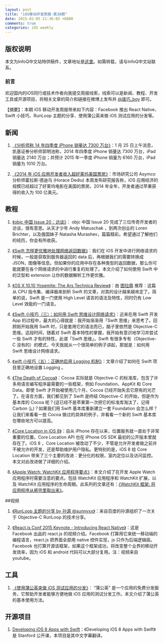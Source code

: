 ```yaml
---
layout: post
title: "iOS移动开发周报-第38期"
date: 2015-02-05 21:36:03 +0800
comments: true
categories: iOS weekly
---
```


## 版权说明

本文为InfoQ中文站特供稿件，文章地址是[这里](http://www.infoq.com/cn/news/2015/02/facebook-react-native)。如需转载，请与InfoQ中文站联系。

### 前言

欢迎国内的iOS同行或技术作者向我提交周报线索，线索可以是新闻、教程、开发工具或开源项目，将相关文章的简介和链接在微博上发布并 [@唐巧_boy](http://weibo.com/tangqiaoboy) 即可。

【摘要】：本期 iOS 移动开发周报带来如下内容：Facebook 推出 React Native、Swift 小技巧、RunLoop 主题的分享、使用蒲公英来做 iOS 测试应用的分发等。

## 新闻

 1. [《分析师称 14 年四季度 iPhone 销量达 7300 万台》](http://tech.sina.com.cn/mobile/n/apple/2015-01-25/10049980631.shtml)：1 月 25 日上午消息，凯基证券分析师郭明池称，2014 年四季度 iPhone 销量达 7300 万台，iPad 销量达 2140 万台；并预计 2015 年一季度 iPhone 销量为 6160 万台，iPad 销量为 1010 万台。

 1. [《2014 年 iOS 应用开发者收入超好莱坞美国票房》](http://tech.sina.com.cn/i/2015-01-23/doc-iavxeafs0339155.shtml)：市场研究公司 Asymco 分析师霍拉斯·德迪乌 (Horace Dediu) 本周发布研究报告称，iOS 应用经济的规模已经超过了好莱坞电影在美国的票房。2014 年全年，开发者通过苹果获得的收入为 100 亿美元。

## 教程

 1. [《objc 中国 Issue 20：访谈》](http://objccn.io/issue-20/)：
objc 中国 Issue 20 完成了三位传奇开发者的访谈，很有意思。从天才少年 Andy Matuschak ，到两次创业的 Loren Brichter，以及俄国妹子 Natasha Murashev，篇篇精彩。希望通过了解他们的经历，你会有所收获。

 1. [《Swift 怎样更优雅地处理网络返回数据》](http://www.jianshu.com/p/5d4789db4310)：我们在 iOS 开发中进行网络请求的时候，一般是获取到服务器返回的 data 后，再根据我们的需要转换成 JSON，图像等信息。但如果你的应用中存在各种类型的返回数据，那么你可能就要在各个网络请求的中进行重复的处理了。本文介绍了如何使用 Swift 中的泛型和 extension 让你的数据解析工作更优雅。

 1. [《OS X 10.10 Yosemite: The Ars Technica Review》](http://arstechnica.com/apple/2014/10/os-x-10-10/22/)：由 [图拉鼎](http://www.weibo.com/tualatrix?from=feed&loc=avatar) 推荐：这篇从 CPU 指令集、编译器来剖析 Swift 的文章，对其的设计越来越肯定了。简单的说，Swift 是一门使用 High Level 语言的语法及特性，同时仍有 Low Level 效能的一门语言。

 1. [《Swift 小技巧（三）：如何用 Swift 思维设计网络请求》](http://imtx.me/archives/1921.html)：近来在用 Swift 开发 App 的过程中，最大的心得就是：我开始渐渐用「Swift 思维」来思考了。回顾刚开始我用 Swift 时，只是套用它的语法而已，脑子里依然是 Objective-C 思维。这段时间，随着对 Swift 基本特性的掌握，我开始有意识地学习并尝试一些 Swift 才有的特性，此谓「Swift 思维」。Swift 有很多专有（Objective-C 没有的）的模式，今天我就从一个很简单的例子讲起，那就是：如何用 Swift 思维设计网络请求。

 1. [《wift 小技巧（五）：正确地启用 Logging 机制》](http://imtx.me/archives/1924.html)：文章介绍了如何在 Swift 项目里正确地设置 Logging 。

 1. [《The Death of Cocoa》](http://nshipster.cn/the-death-of-cocoa/)：Cocoa 实际就是 Objective-C 的标准库，包含了许多用语言编写程序最需要的一些框架，例如 Foundation、AppKit 和 Core Data。即使 Swift 才开始被使用几个月，Cocoa 已经开始失去它原有的光芒了。在语言方面，我们都见到了 Swift 是终结 Objective-C 的开始，但是作为基本库的 Cocoa 呢？(这已经不是苹果第一次把它的标准库淘汰了，记得 Carbon 么)？如果我们用 Swift 基本库重新建立一套 Foundation 会怎么样？让我们来看看一些 Cocoa 做过的具体的例子，并看看一个新的 Swift 基本库在哪些地方可以提高。

 1. [《Core Location in i​OS 8》](http://nshipster.cn/core-location-in-ios-8/)：自从 iPhone 存在以来，位置服务就一直处于非常重要的位置。Core Location API 也在 iPhone OS SDK 最初的公开版本里就存在了。iOS 8 ，Core Location 被改动了不少，不管是允许开发者做之前并不被允许的开发，还是帮助维护用户隐私。更特别的是，iOS 8 给 Core Location 带来了三个主要的改进：更分化的权限，室内定位以及访问监控。本文对此改进做了详细的介绍。

 1. [《Apple Watch: WatchKit 应用程序要点》](http://beyondvincent.com/2015/01/20/2015-01-20-Apple-Watch/)：本文介绍了在开发 Apple Watch 应用程序时需要注意的要点。包括 WatchKit 应用程序和 WatchKit 扩展，以及 WatchKit 应用程序的生命周期。此系列的文章还有：[《WatchKit 框架: 将应用程序从裤兜里取出来》](http://beyondvincent.com/2015/01/20/2015-01-20-watchkit-framework-taking-apps-pocket/)。

##视频

 1. [《RunLoop 主题的分享 by 孙源 @sunnyxx》](http://v.youku.com/v_show/id_XODgxODkzODI0.html)：来自百度的孙源组织了一次关于 Objective-C RunLoop 的技术分享。
 
 1. [《React.js Conf 2015 Keynote - Introducing React Native》](https://www.youtube.com/watch?v=KVZ-P-ZI6W4&app=desktop)：这是 Facebook 出品的 react.js 的视频介绍。Facebook 打算用它来统一移动端的编程语言，react.js 把界面全部用 native 控件实现，js 只作为后端逻辑层。Facebook 也打算开源该框架，如果这个框架成功，将改变整个业界的移动开发效率，因为 iOS 和 android 代码可以大部分复用。注：视频来自 youtube。

## 工具

 1. [《使用蒲公英来做 iOS 测试应用的分发》](/2015/01/22/pgy-usage-guide/)： “蒲公英” 是一个应用的免费分发服务，它帮助开发者能够方便地做 iOS 应用的测试分发工作。本文介绍了蒲公英的基本使用方法。


## 开源项目

 1. [Developing iOS 8 Apps with Swift](https://github.com/x140yu/Developing_iOS_8_Apps_With_Swift)：《Developing iOS 8 Apps with Swift》是 Stanford 公开课，本项目是其中文字幕翻译。

